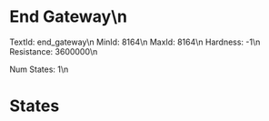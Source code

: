 # End Gateway\n
TextId: end_gateway\n
MinId: 8164\n
MaxId: 8164\n
Hardness: -1\n
Resistance: 3600000\n

Num States: 1\n
# States
```

```
